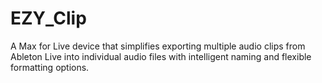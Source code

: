 # EZY_Clip
A Max for Live device that simplifies exporting multiple audio clips from Ableton Live into individual audio files with intelligent naming and flexible formatting options.
